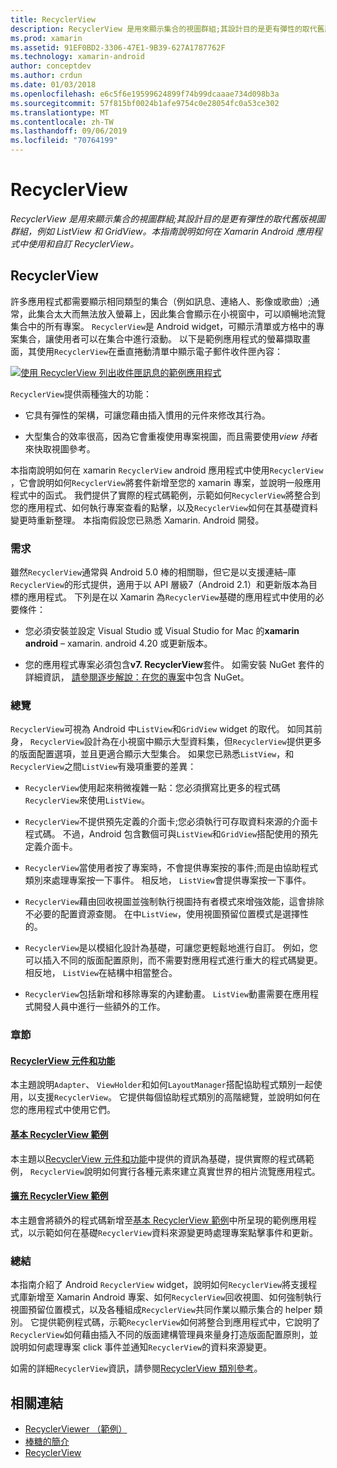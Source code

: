 ```yaml
---
title: RecyclerView
description: RecyclerView 是用來顯示集合的視圖群組;其設計目的是更有彈性的取代舊版視圖群組，例如 ListView 和 GridView。  本指南說明如何在 Xamarin Android 應用程式中使用和自訂 RecyclerView。
ms.prod: xamarin
ms.assetid: 91EF0BD2-3306-47E1-9B39-627A1787762F
ms.technology: xamarin-android
author: conceptdev
ms.author: crdun
ms.date: 01/03/2018
ms.openlocfilehash: e6c5f6e19599624899f74b99dcaaae734d098b3a
ms.sourcegitcommit: 57f815bf0024b1afe9754c0e28054fc0a53ce302
ms.translationtype: MT
ms.contentlocale: zh-TW
ms.lasthandoff: 09/06/2019
ms.locfileid: "70764199"
---
```

# <a name="recyclerview"></a>RecyclerView

_RecyclerView 是用來顯示集合的視圖群組;其設計目的是更有彈性的取代舊版視圖群組，例如 ListView 和 GridView。本指南說明如何在 Xamarin Android 應用程式中使用和自訂 RecyclerView。_

## <a name="recyclerview"></a>RecyclerView

許多應用程式都需要顯示相同類型的集合（例如訊息、連絡人、影像或歌曲）;通常，此集合太大而無法放入螢幕上，因此集合會顯示在小視窗中，可以順暢地流覽集合中的所有專案。
`RecyclerView`是 Android widget，可顯示清單或方格中的專案集合，讓使用者可以在集合中進行滾動。 以下是範例應用程式的螢幕擷取畫面，其使用`RecyclerView`在垂直捲動清單中顯示電子郵件收件匣內容：

[![使用 RecyclerView 列出收件匣訊息的範例應用程式](images/01-recyclerview-example-sml.png)](images/01-recyclerview-example.png#lightbox)

`RecyclerView`提供兩種強大的功能：

- 它具有彈性的架構，可讓您藉由插入慣用的元件來修改其行為。

- 大型集合的效率很高，因為它會重複使用專案視圖，而且需要使用*view 持*者來快取視圖參考。

本指南說明如何在 xamarin `RecyclerView` android 應用程式中使用`RecyclerView` ，它會說明如何`RecyclerView`將套件新增至您的 xamarin 專案，並說明一般應用程式中的函式。 我們提供了實際的程式碼範例，示範如何`RecyclerView`將整合到您的應用程式、如何執行專案查看的點擊，以及`RecyclerView`如何在其基礎資料變更時重新整理。 本指南假設您已熟悉 Xamarin. Android 開發。

### <a name="requirements"></a>需求

雖然`RecyclerView`通常與 Android 5.0 棒的相關聯，但它是以支援連結&ndash;庫`RecyclerView`的形式提供，適用于以 API 層級7（Android 2.1）和更新版本為目標的應用程式。 下列是在以 Xamarin 為`RecyclerView`基礎的應用程式中使用的必要條件：

- 您必須安裝並設定 Visual Studio 或 Visual Studio for Mac 的**xamarin android** &ndash; xamarin. android 4.20 或更新版本。

- 您的應用程式專案必須包含**v7. RecyclerView**套件。 如需安裝 NuGet 套件的詳細資訊， [請參閱逐步解說：在您的專案](https://docs.microsoft.com/visualstudio/mac/nuget-walkthrough)中包含 NuGet。

### <a name="overview"></a>總覽

`RecyclerView`可視為 Android 中`ListView`和`GridView` widget 的取代。 如同其前身， `RecyclerView`設計為在小視窗中顯示大型資料集，但`RecyclerView`提供更多的版面配置選項，並且更適合顯示大型集合。 如果您已熟悉`ListView`，和`RecyclerView`之間`ListView`有幾項重要的差異：

- `RecyclerView`使用起來稍微複雜一點：您必須撰寫比更多的程式碼`RecyclerView`來使用`ListView`。

- `RecyclerView`不提供預先定義的介面卡;您必須執行可存取資料來源的介面卡程式碼。 不過，Android 包含數個可與`ListView`和`GridView`搭配使用的預先定義介面卡。

- `RecyclerView`當使用者按了專案時，不會提供專案按的事件;而是由協助程式類別來處理專案按一下事件。 相反地， `ListView`會提供專案按一下事件。

- `RecyclerView`藉由回收視圖並強制執行視圖持有者模式來增強效能，這會排除不必要的配置資源查閱。 在中`ListView`，使用視圖預留位置模式是選擇性的。

- `RecyclerView`是以模組化設計為基礎，可讓您更輕鬆地進行自訂。 例如，您可以插入不同的版面配置原則，而不需要對應用程式進行重大的程式碼變更。
    相反地， `ListView`在結構中相當整合。

- `RecyclerView`包括新增和移除專案的內建動畫。 `ListView`動畫需要在應用程式開發人員中進行一些額外的工作。

### <a name="sections"></a>章節

#### <a name="recyclerview-parts-and-functionalityandroiduser-interfacelayoutsrecycler-viewparts-and-functionalitymd"></a>[RecyclerView 元件和功能](~/android/user-interface/layouts/recycler-view/parts-and-functionality.md)

本主題說明`Adapter`、 `ViewHolder`和如何`LayoutManager`搭配協助程式類別一起使用，以支援`RecyclerView`。
它提供每個協助程式類別的高階總覽，並說明如何在您的應用程式中使用它們。

#### <a name="a-basic-recyclerview-exampleandroiduser-interfacelayoutsrecycler-viewrecyclerview-examplemd"></a>[基本 RecyclerView 範例](~/android/user-interface/layouts/recycler-view/recyclerview-example.md)

本主題以[RecyclerView 元件和功能](~/android/user-interface/layouts/recycler-view/parts-and-functionality.md)中提供的資訊為基礎，提供實際的程式碼範例， `RecyclerView`說明如何實行各種元素來建立真實世界的相片流覽應用程式。

#### <a name="extending-the-recyclerview-exampleandroiduser-interfacelayoutsrecycler-viewextending-the-examplemd"></a>[擴充 RecyclerView 範例](~/android/user-interface/layouts/recycler-view/extending-the-example.md)

本主題會將額外的程式碼新增至[基本 RecyclerView 範例](~/android/user-interface/layouts/recycler-view/recyclerview-example.md)中所呈現的範例應用程式，以示範如何在基礎`RecyclerView`資料來源變更時處理專案點擊事件和更新。

### <a name="summary"></a>總結

本指南介紹了 Android `RecyclerView` widget，說明如何`RecyclerView`將支援程式庫新增至 Xamarin Android 專案、如何`RecyclerView`回收視圖、如何強制執行視圖預留位置模式，以及各種組成`RecyclerView`共同作業以顯示集合的 helper 類別。 它提供範例程式碼，示範`RecyclerView`如何將整合到應用程式中，它說明了`RecyclerView`如何藉由插入不同的版面建構管理員來量身打造版面配置原則，並說明如何處理專案 click 事件並通知`RecyclerView`的資料來源變更。

如需的詳細`RecyclerView`資訊，請參閱[RecyclerView 類別參考](https://developer.android.com/reference/android/support/v7/widget/RecyclerView.html)。

## <a name="related-links"></a>相關連結

- [RecyclerViewer （範例）](https://docs.microsoft.com/samples/xamarin/monodroid-samples/android50-recyclerviewer)
- [棒糖的簡介](~/android/platform/lollipop.md)
- [RecyclerView](https://developer.android.com/reference/android/support/v7/widget/RecyclerView.html)
